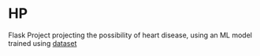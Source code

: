 # HP
Flask Project projecting the possibility of heart disease, using an ML model trained using [dataset](https://www.kaggle.com/datasets/johnsmith88/heart-disease-dataset)

